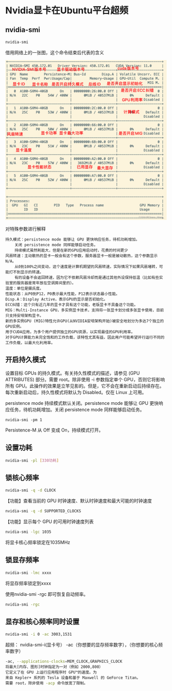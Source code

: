 # Nvidia显卡在Ubuntu平台超频

## nvidia-smi

```bash
nvidia-smi
```

借用网络上的一张图，这个命令结束后代表的含义

![image-20240305095312766](Nvidia显卡在Ubuntu平台超频.assets/image-20240305095312766.png)



对特殊参数进行解释

```
持久模式：persistence mode 能够让 GPU 更快响应任务，待机功耗增加。
    关闭 persistence mode 同样能够启动任务。
    持续模式虽然耗能大，但是在新的GPU应用启动时，花费的时间更少
风扇转速：主动散热的显卡一般会有这个参数，服务器显卡一般是被动散热，这个参数显示N/A。
    从0到100%之间变动，这个速度是计算机期望的风扇转速，实际情况下如果风扇堵转，可能打不到显示的转速。
    有的设备不会返回转速，因为它不依赖风扇冷却而是通过其他外设保持低温（比如有些实验室的服务器是常年放在空调房间里的）。 
温度：单位是摄氏度。 
性能状态：从P0到P12，P0表示最大性能，P12表示状态最小性能。 
Disp.A：Display Active，表示GPU的显示是否初始化。 
ECC纠错：这个只有近几年的显卡才具有这个功能，老版显卡不具备这个功能。 
MIG：Multi-Instance GPU，多实例显卡技术，支持将一张显卡划分成多张显卡使用，目前只支持安培架构显卡。
新的多实例GPU (MIG)特性允许GPU(从NVIDIA安培架构开始)被安全地划分为多达7个独立的GPU实例。
用于CUDA应用，为多个用户提供独立的GPU资源，以实现最佳的GPU利用率。
对于GPU计算能力未完全饱和的工作负载，该特性尤其有益，因此用户可能希望并行运行不同的工作负载，以最大化利用率。
```

## 开启持久模式

设置目标 GPUs 的持久模式。有关持久性模式的描述，请参见 (GPU ATTRIBUTES) 部分。需要 root。除非使用 -i 参数指定单个 GPU，否则它将影响所有 GPU。此操作的效果是立竿见影的。但是，它不会在重新启动后持续存在。每次重新启动后，持久性模式将默认为 Disabled。仅在 Linux 上可用。

persistence mode 持续模式默认关闭。persistence mode 能够让 GPU 更快响应任务，待机功耗增加。关闭 persistence mode 同样能够启动任务。

```
nvidia-smi -pm 1
```

Persistence-M 从 Off 变成 On，持续模式打开。

## 设置功耗

```bash
nvidia-smi -pl [330功耗]
```

## 锁核心频率

```bash
nvidia-smi -q -d CLOCK 
```

【功能】查看当前的 GPU 时钟速度、默认时钟速度和最大可能的时钟速度

```bash
nvidia-smi -q -d SUPPORTED_CLOCKS
```

【功能】显示每个 GPU 的可用时钟速度列表

```bash
nvidia-smi -lgc 1035
```

将显卡核心频率锁定在1035MHz

## 锁显存频率

```bash
nvidia-smi -lmc xxxx
```

将显存频率锁定到xxxx

使用nvidia-smi -rgc 即可恢复自动频率。

```bash
nvidia-smi -rgc
```

## 显存和核心频率同时设置



```bash
nvidia-smi -i 0 -ac 3003,1531
```

超频： nvidia-smi-i(显卡号） -ac（你想要的显存频率数字），（你想要的核心频率数字）

```bash
-ac, --applications-clocks=MEM_CLOCK,GRAPHICS_CLOCK
将最大[内存、图形]时钟指定为一对（例如 2000,800）
它定义了在 GPU 上运行应用程序时 GPU™的速度。为
来自 Kepler+ 系列的 Tesla 设备和基于 Maxwell 的 GeForce Titan。
需要 root，除非使用 -acp 命令放宽了限制。
```

